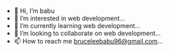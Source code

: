 - 👋 Hi, I’m babu
- 👀 I’m interested in web development...
- 🌱 I’m currently learning web development...
- 💞️ I’m looking to collaborate on web development...
- 📫 How to reach me bruceleebabu96@gmail.com...

<!---
bruceleebabu96/bruceleebabu96 is a ✨ special ✨ repository because its `README.md` (this file) appears on your GitHub profile.
You can click the Preview link to take a look at your changes.
--->

